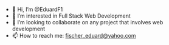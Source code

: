 - 👋 Hi, I’m @EduardF1
- 👀 I’m interested in Full Stack Web Development
- 💞️ I’m looking to collaborate on any project that involves web development 
- 📫 How to reach me: fischer_eduard@yahoo.com
